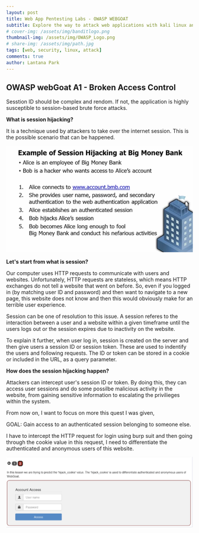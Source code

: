 ```yaml
---
layout: post
title: Web App Pentesting Labs - OWASP WEBGOAT
subtitle: Explore the way to attack web applications with kali linux and OWASP - hijacking session
# cover-img: /assets/img/banditlogo.png
thumbnail-img: /assets/img/OWASP_Logo.png
# share-img: /assets/img/path.jpg
tags: [web, security, linux, attack]
comments: true
author: Lantana Park
---
```


## OWASP webGoat A1 - Broken Access Control

Sesstion ID should be complex and rendom. If not, the application is highly susceptible to session-based brute force attacks.

**What is session hijacking?**

It is a technique used by attackers to take over the internet session. This is the possible scenario that can be happened.

![possiblesenario](/assets/img/sessionhijacking/Screenshot%202024-03-06%20at%2017.30.34.png)

**Let's start from what is session?**

Our computer uses HTTP requests to communicate with users and websites. Unfortunately, HTTP requests are stateless, which means HTTP exchanges do not tell a website that went on before. So, even if you logged in (by matching user ID and password) and then want to navigate to a new page, this website does not know and then this would obviously make for an terrible user experience.

Session can be one of resolution to this issue. A session referes to the interaction between a user and a website within a given timeframe until the users logs out or the session expires due to inactivity on the website.

To explain it further, when user log in, session is created on the server and then give users a session ID or session token. These are used to indentify the users and following requests. The ID or token can be stored in a cookie or included in the URL, as a query parameter.

**How does the session hijacking happen?**

Attackers can intercept user's session ID or token. By doing this, they can access user sessions and do some possilbe malicious activity in the website, from gaining sensitive information to escalating the privilieges within the system.

From now on, I want to focus on more this quest I was given,

GOAL: Gain access to an authenticated session belonging to someone else.

I have to intercept the HTTP request for login using burp suit and then going through the cookie value in this request, I need to differentiate the authenticated and anonymous users of this website.

![quest](/assets/img/sessionhijacking/Screenshot%202024-03-06%20at%2021.09.06.png)
